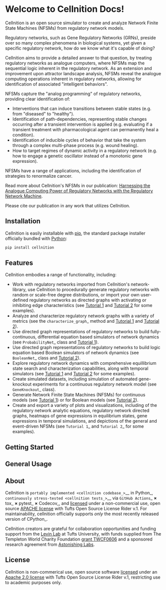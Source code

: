# Welcome to Cellnition Docs!

Cellnition is an open source simulator to create and analyze Network Finite State Machines (NFSMs)
from regulatory network models.

Regulatory networks, such as Gene Regulatory Networks (GRNs), preside over so many complex phenomena
in biological systems, yet given a specific regulatory network, how do we know what it's capable of doing?

Cellnition aims to provide a detailed answer to that question, by treating regulatory
networks as analogue computers, where NFSMs map the sequential logic inherent in the regulatory
network. As an extension and improvement upon attractor landscape analysis,
NFSMs reveal the analogue computing operations inherent in regulatory networks,
allowing for identification of associated "intelligent behaviors".

NFSMs capture the "analog programming" of regulatory networks, providing clear identification of:

- Interventions that can induce transitions between stable states (e.g. from "diseased" to "healthy").
- Identification of path-dependencies, representing stable changes occurring after a transient intervention
is applied (e.g. evaluating if a transient treatment with pharmacological agent can permanently heal a condition).
- Identification of inducible cycles of behavior that take the system through a complex
multi-phase process (e.g. wound healing).
- How to target regimes of dynamic activity in a regulatory network (e.g. how to engage a
genetic oscillator instead of a monotonic gene expression).

NFSMs have a range of applications, including the identification of strategies to renormalize cancer.

Read more about Cellnition's NFSMs in our publication: [Harnessing the Analogue Computing Power of
Regulatory Networks with the Regulatory Network Machine](https://osf.io/preprints/osf/tb5ys_v1).

Please cite our publication in any work that utilizes Cellnition.

## Installation

Cellnition is easily installable with [pip](https://pip.pypa.io), the standard package installer
officially bundled with [Python](https://www.python.org):

```bash
pip install cellnition
```

## Features

Cellnition embodies a range of functionality, including:

- Work with regulatory networks imported from Cellnition's network-library,
use Cellnition to procedurally generate regulatory networks with random or
scale-free degree distributions, or import your own user-defined regulatory
networks as directed graphs with activating or inhibiting edge characteristics
(see [Tutorial 1][] and [Tutorial 2][] for some examples).
- Analyze and characterize regulatory network graphs with a variety of metrics
(see the `characterize_graph`_ method and [Tutorial 1][] and [Tutorial 2][]).
- Use directed graph representations of regulatory networks to build fully-continuous,
differential equation based simulators of network dynamics (see `ProbabilityNet`_ class and
[Tutorial 1][]).
- Use directed graph representations of regulatory networks to build logic equation based Boolean
simulators of network dynamics (see `BooleanNet`_ class and [Tutorial 2][]).
- Explore regulatory network dynamics with comprehensive equillibrium state search and
 characterization capabilities, along with temporal simulators (see [Tutorial 1][] and
[Tutorial 2][] for some examples).
- Create simulated datasets, including simulation of automated gene-knockout experiments
 for a continuous regulatory network model (see `GeneKnockout`_ class).
- Generate Network Finite State Machines (NFSMs) for continuous models (see [Tutorial 1][])
 or for Boolean models (see [Tutorial 2][]).
- Create and export a variety of plots and visualizations, including of the regulatory network
analytic equations, regulatory network directed graphs, heatmaps of gene expressions in
equilibrium states, gene expressions in temporal simulations, and depictions of the general and event-driven NFSMs (see `Tutorial 1`_ and `Tutorial 2`_ for some examples).

## Getting Started

## General Usage

## About

Cellnition is `portably implemented <cellnition codebase_>`__ in Python_,
`continuously stress-tested <cellnition tests_>`__ via `GitHub Actions`_ **×**
tox_ **×** pytest_  **×** Codecov_, and [licensed][license] under
a non-commercial use, open source [APACHE license][] with Tufts Open Source License Rider v.1.
For maintainability, cellnition officially supports *only* the most recently released version of CPython_.

Cellnition creators are grateful for collaboration opportunities and funding support from the [Levin Lab]()
at Tufts University, with funds supplied from The Templeton World Charity
Foundation [grant TWCF0606](https://www.templetonworldcharity.org/projects-resources/project-database/0606) and
a sponsored research agreement from [Astonishing Labs](https://astonishinglabs.com/).

## License

Cellnition is non-commerical use, open source software [licensed][license] under an
[Apache 2.0 license][APACHE license] with Tufts Open Source License
Rider v.1, restricting use to academic purposes only.

[Link References]::
[APACHE license]: https://www.apache.org/licenses/LICENSE-2.0
[license]: https://github.com/betsee/cellnition/blob/main/LICENSE
[Tutorial 1]: https://github.com/betsee/cellnition/blob/main/ipynb/Tutorial1_ContinuousNFSM_v1.ipynb
[Tutorial 2]: https://github.com/betsee/cellnition/blob/main/ipynb/Tutorial2_BooleanNFSM_v1.ipynb